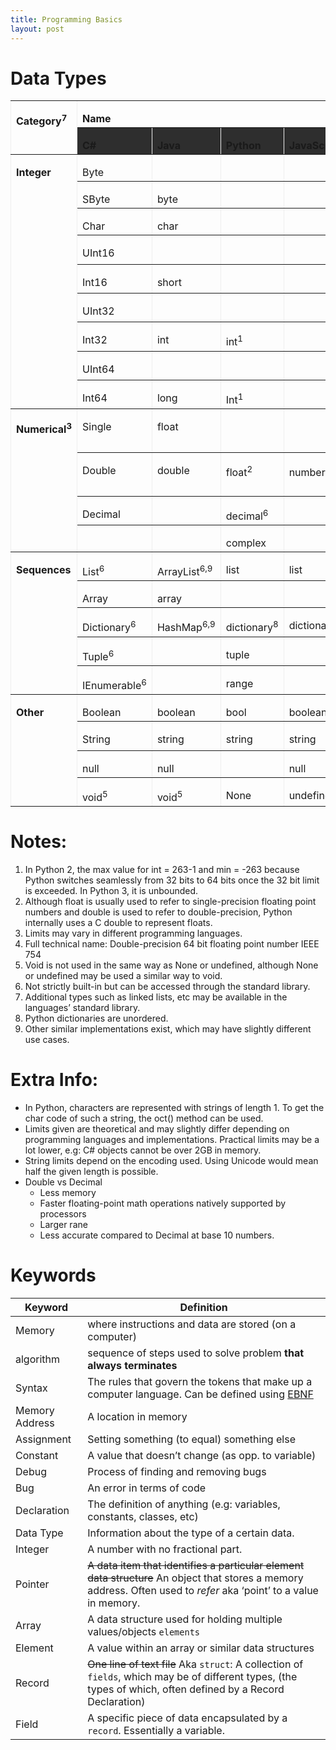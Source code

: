 ```yaml
---
title: Programming Basics
layout: post
---
```


# Data Types

<table class="MsoTable15Plain1" border="1" cellspacing="0" cellpadding="0" width="100%" style="width:100.0%;border-collapse:collapse;border:none">
 <tbody><tr>
  <td width="14%" rowspan="2" valign="top" style="">
  <p class="MsoNormal" style="margin-bottom:0cm;margin-bottom:.0001pt;line-height:
  normal"><b>Category<sup>7</sup></b></p>
  </td>
  <td width="57%" colspan="4" valign="top" style="">
  <p class="MsoNormal" style="margin-bottom:0cm;margin-bottom:.0001pt;line-height:
  normal"><b>Name</b></p>
  </td>
  <td width="11%" rowspan="2" valign="top" style="">
  <p class="MsoNormal" style="margin-bottom:0cm;margin-bottom:.0001pt;line-height:
  normal"><b>Min</b></p>
  </td>
  <td width="16%" rowspan="2" valign="top" style="">
  <p class="MsoNormal" style="margin-bottom:0cm;margin-bottom:.0001pt;line-height:
  normal"><b>Max</b></p>
  </td>
 </tr>
 <tr>
  <td width="15%" valign="top" style="
    background: #2e2e2e;
">
  <p class="MsoNormal" style="margin-bottom:0cm;margin-bottom:.0001pt;line-height:
  normal"><b>C#</b></p>
  </td>
  <td width="14%" valign="top" style="
    background: #2e2e2e;
">
  <p class="MsoNormal" style="margin-bottom:0cm;margin-bottom:.0001pt;line-height:
  normal"><b>Java</b></p>
  </td>
  <td width="14%" valign="top" style="
    background: #2e2e2e;
">
  <p class="MsoNormal" style="margin-bottom:0cm;margin-bottom:.0001pt;line-height:
  normal"><b>Python</b></p>
  </td>
  <td width="14%" valign="top" style="
    background: #2e2e2e;
">
  <p class="MsoNormal" style="
  margin-bottom:0cm;
  margin-bottom:.0001pt;
  line-height:
  normal;
  /* background-color: #2e2e2e; */
  "><b>JavaScript</b></p>
  </td>
 </tr>
 <tr>
  <td width="14%" rowspan="9" valign="top" style="">
  <p class="MsoNormal" style="margin-bottom:0cm;margin-bottom:.0001pt;line-height:
  normal"><b>Integer</b></p>
  </td>
  <td width="15%" valign="top" style="">
  <p class="MsoNormal" style="margin-bottom:0cm;margin-bottom:.0001pt;line-height:
  normal">Byte</p>
  </td>
  <td width="14%" valign="top" style="">
  <p class="MsoNormal" style="margin-bottom:0cm;margin-bottom:.0001pt;line-height:
  normal">&nbsp;</p>
  </td>
  <td width="14%" valign="top" style="">
  <p class="MsoNormal" style="margin-bottom:0cm;margin-bottom:.0001pt;line-height:
  normal">&nbsp;</p>
  </td>
  <td width="14%" valign="top" style="">
  <p class="MsoNormal" style="margin-bottom:0cm;margin-bottom:.0001pt;line-height:
  normal">&nbsp;</p>
  </td>
  <td width="11%" valign="top" style="">
  <p class="MsoNormal" style="margin-bottom:0cm;margin-bottom:.0001pt;line-height:
  normal">0</p>
  </td>
  <td width="16%" valign="top" style="">
  <p class="MsoNormal" style="margin-bottom:0cm;margin-bottom:.0001pt;line-height:
  normal">255</p>
  </td>
 </tr>
 <tr>
  <td width="15%" valign="top" style="">
  <p class="MsoNormal" style="margin-bottom:0cm;margin-bottom:.0001pt;line-height:
  normal">SByte</p>
  </td>
  <td width="14%" valign="top" style="">
  <p class="MsoNormal" style="margin-bottom:0cm;margin-bottom:.0001pt;line-height:
  normal">byte</p>
  </td>
  <td width="14%" valign="top" style="">
  <p class="MsoNormal" style="margin-bottom:0cm;margin-bottom:.0001pt;line-height:
  normal">&nbsp;</p>
  </td>
  <td width="14%" valign="top" style="">
  <p class="MsoNormal" style="margin-bottom:0cm;margin-bottom:.0001pt;line-height:
  normal">&nbsp;</p>
  </td>
  <td width="11%" valign="top" style="">
  <p class="MsoNormal" style="margin-bottom:0cm;margin-bottom:.0001pt;line-height:
  normal">-128</p>
  </td>
  <td width="16%" valign="top" style="">
  <p class="MsoNormal" style="margin-bottom:0cm;margin-bottom:.0001pt;line-height:
  normal">127</p>
  </td>
 </tr>
 <tr>
  <td width="15%" valign="top" style="">
  <p class="MsoNormal" style="margin-bottom:0cm;margin-bottom:.0001pt;line-height:
  normal">Char</p>
  </td>
  <td width="14%" valign="top" style="">
  <p class="MsoNormal" style="margin-bottom:0cm;margin-bottom:.0001pt;line-height:
  normal">char</p>
  </td>
  <td width="14%" valign="top" style="">
  <p class="MsoNormal" style="margin-bottom:0cm;margin-bottom:.0001pt;line-height:
  normal">&nbsp;</p>
  </td>
  <td width="14%" valign="top" style="">
  <p class="MsoNormal" style="margin-bottom:0cm;margin-bottom:.0001pt;line-height:
  normal">&nbsp;</p>
  </td>
  <td width="11%" valign="top" style="">
  <p class="MsoNormal" style="margin-bottom:0cm;margin-bottom:.0001pt;line-height:
  normal">U+0000</p>
  </td>
  <td width="16%" valign="top" style="">
  <p class="MsoNormal" style="margin-bottom:0cm;margin-bottom:.0001pt;line-height:
  normal">U+FFFF</p>
  </td>
 </tr>
 <tr>
  <td width="15%" valign="top" style="">
  <p class="MsoNormal" style="margin-bottom:0cm;margin-bottom:.0001pt;line-height:
  normal">UInt16</p>
  </td>
  <td width="14%" valign="top" style="">
  <p class="MsoNormal" style="margin-bottom:0cm;margin-bottom:.0001pt;line-height:
  normal">&nbsp;</p>
  </td>
  <td width="14%" valign="top" style="">
  <p class="MsoNormal" style="margin-bottom:0cm;margin-bottom:.0001pt;line-height:
  normal">&nbsp;</p>
  </td>
  <td width="14%" valign="top" style="">
  <p class="MsoNormal" style="margin-bottom:0cm;margin-bottom:.0001pt;line-height:
  normal">&nbsp;</p>
  </td>
  <td width="11%" valign="top" style="">
  <p class="MsoNormal" style="margin-bottom:0cm;margin-bottom:.0001pt;line-height:
  normal">0</p>
  </td>
  <td width="16%" valign="top" style="">
  <p class="MsoNormal" style="margin-bottom:0cm;margin-bottom:.0001pt;line-height:
  normal">2<sup>16</sup>-1</p>
  </td>
 </tr>
 <tr>
  <td width="15%" valign="top" style="">
  <p class="MsoNormal" style="margin-bottom:0cm;margin-bottom:.0001pt;line-height:
  normal">Int16</p>
  </td>
  <td width="14%" valign="top" style="">
  <p class="MsoNormal" style="margin-bottom:0cm;margin-bottom:.0001pt;line-height:
  normal">short</p>
  </td>
  <td width="14%" valign="top" style="">
  <p class="MsoNormal" style="margin-bottom:0cm;margin-bottom:.0001pt;line-height:
  normal">&nbsp;</p>
  </td>
  <td width="14%" valign="top" style="">
  <p class="MsoNormal" style="margin-bottom:0cm;margin-bottom:.0001pt;line-height:
  normal">&nbsp;</p>
  </td>
  <td width="11%" valign="top" style="">
  <p class="MsoNormal" style="margin-bottom:0cm;margin-bottom:.0001pt;line-height:
  normal">-2<sup>15</sup></p>
  </td>
  <td width="16%" valign="top" style="">
  <p class="MsoNormal" style="margin-bottom:0cm;margin-bottom:.0001pt;line-height:
  normal">2<sup>15</sup>-1</p>
  </td>
 </tr>
 <tr>
  <td width="15%" valign="top" style="">
  <p class="MsoNormal" style="margin-bottom:0cm;margin-bottom:.0001pt;line-height:
  normal">UInt32</p>
  </td>
  <td width="14%" valign="top" style="">
  <p class="MsoNormal" style="margin-bottom:0cm;margin-bottom:.0001pt;line-height:
  normal">&nbsp;</p>
  </td>
  <td width="14%" valign="top" style="">
  <p class="MsoNormal" style="margin-bottom:0cm;margin-bottom:.0001pt;line-height:
  normal">&nbsp;</p>
  </td>
  <td width="14%" valign="top" style="">
  <p class="MsoNormal" style="margin-bottom:0cm;margin-bottom:.0001pt;line-height:
  normal">&nbsp;</p>
  </td>
  <td width="11%" valign="top" style="">
  <p class="MsoNormal" style="margin-bottom:0cm;margin-bottom:.0001pt;line-height:
  normal">0</p>
  </td>
  <td width="16%" valign="top" style="">
  <p class="MsoNormal" style="margin-bottom:0cm;margin-bottom:.0001pt;line-height:
  normal">2<sup>32</sup></p>
  </td>
 </tr>
 <tr>
  <td width="15%" valign="top" style="">
  <p class="MsoNormal" style="margin-bottom:0cm;margin-bottom:.0001pt;line-height:
  normal">Int32</p>
  </td>
  <td width="14%" valign="top" style="">
  <p class="MsoNormal" style="margin-bottom:0cm;margin-bottom:.0001pt;line-height:
  normal">int</p>
  </td>
  <td width="14%" valign="top" style="">
  <p class="MsoNormal" style="margin-bottom:0cm;margin-bottom:.0001pt;line-height:
  normal">int&shy;<sup>1</sup></p>
  </td>
  <td width="14%" valign="top" style="">
  <p class="MsoNormal" style="margin-bottom:0cm;margin-bottom:.0001pt;line-height:
  normal">&nbsp;</p>
  </td>
  <td width="11%" valign="top" style="">
  <p class="MsoNormal" style="margin-bottom:0cm;margin-bottom:.0001pt;line-height:
  normal">-2<sup>31</sup></p>
  </td>
  <td width="16%" valign="top" style="">
  <p class="MsoNormal" style="margin-bottom:0cm;margin-bottom:.0001pt;line-height:
  normal">2<sup>31</sup>-1</p>
  </td>
 </tr>
 <tr>
  <td width="15%" valign="top" style="">
  <p class="MsoNormal" style="margin-bottom:0cm;margin-bottom:.0001pt;line-height:
  normal">UInt64</p>
  </td>
  <td width="14%" valign="top" style="">
  <p class="MsoNormal" style="margin-bottom:0cm;margin-bottom:.0001pt;line-height:
  normal">&nbsp;</p>
  </td>
  <td width="14%" valign="top" style="">
  <p class="MsoNormal" style="margin-bottom:0cm;margin-bottom:.0001pt;line-height:
  normal">&nbsp;</p>
  </td>
  <td width="14%" valign="top" style="">
  <p class="MsoNormal" style="margin-bottom:0cm;margin-bottom:.0001pt;line-height:
  normal">&nbsp;</p>
  </td>
  <td width="11%" valign="top" style="">
  <p class="MsoNormal" style="margin-bottom:0cm;margin-bottom:.0001pt;line-height:
  normal">0</p>
  </td>
  <td width="16%" valign="top" style="">
  <p class="MsoNormal" style="margin-bottom:0cm;margin-bottom:.0001pt;line-height:
  normal">2<sup>64</sup></p>
  </td>
 </tr>
 <tr>
  <td width="15%" valign="top" style="">
  <p class="MsoNormal" style="margin-bottom:0cm;margin-bottom:.0001pt;line-height:
  normal">Int64</p>
  </td>
  <td width="14%" valign="top" style="">
  <p class="MsoNormal" style="margin-bottom:0cm;margin-bottom:.0001pt;line-height:
  normal">long</p>
  </td>
  <td width="14%" valign="top" style="">
  <p class="MsoNormal" style="margin-bottom:0cm;margin-bottom:.0001pt;line-height:
  normal">Int<sup>1</sup></p>
  </td>
  <td width="14%" valign="top" style="">
  <p class="MsoNormal" style="margin-bottom:0cm;margin-bottom:.0001pt;line-height:
  normal">&nbsp;</p>
  </td>
  <td width="11%" valign="top" style="">
  <p class="MsoNormal" style="margin-bottom:0cm;margin-bottom:.0001pt;line-height:
  normal">-2<sup>63</sup></p>
  </td>
  <td width="16%" valign="top" style="">
  <p class="MsoNormal" style="margin-bottom:0cm;margin-bottom:.0001pt;line-height:
  normal">2<sup>63</sup>-1</p>
  </td>
 </tr>
 <tr>
  <td width="14%" rowspan="4" valign="top" style="">
  <p class="MsoNormal" style="margin-bottom:0cm;margin-bottom:.0001pt;line-height:
  normal"><b>Numerical<sup>3</sup></b></p>
  </td>
  <td width="15%" valign="top" style="">
  <p class="MsoNormal" style="margin-bottom:0cm;margin-bottom:.0001pt;line-height:
  normal">Single</p>
  </td>
  <td width="14%" valign="top" style="">
  <p class="MsoNormal" style="margin-bottom:0cm;margin-bottom:.0001pt;line-height:
  normal">float</p>
  </td>
  <td width="14%" valign="top" style="">
  <p class="MsoNormal" style="margin-bottom:0cm;margin-bottom:.0001pt;line-height:
  normal">&nbsp;</p>
  </td>
  <td width="14%" valign="top" style="">
  <p class="MsoNormal" style="margin-bottom:0cm;margin-bottom:.0001pt;line-height:
  normal">&nbsp;</p>
  </td>
  <td width="11%" valign="top" style="">
  <p class="MsoNormal" style="margin-bottom:0cm;margin-bottom:.0001pt;line-height:
  normal">2<sup>-149</sup></p>
  </td>
  <td width="16%" valign="top" style="">
  <p class="MsoNormal" style="margin-bottom:0cm;margin-bottom:.0001pt;line-height:
  normal">(2-2<sup>-23</sup>)*2<sup>127</sup></p>
  </td>
 </tr>
 <tr>
  <td width="15%" valign="top" style="">
  <p class="MsoNormal" style="margin-bottom:0cm;margin-bottom:.0001pt;line-height:
  normal">Double</p>
  </td>
  <td width="14%" valign="top" style="">
  <p class="MsoNormal" style="margin-bottom:0cm;margin-bottom:.0001pt;line-height:
  normal">double</p>
  </td>
  <td width="14%" valign="top" style="">
  <p class="MsoNormal" style="margin-bottom:0cm;margin-bottom:.0001pt;line-height:
  normal">float<sup>2</sup></p>
  </td>
  <td width="14%" valign="top" style="">
  <p class="MsoNormal" style="margin-bottom:0cm;margin-bottom:.0001pt;line-height:
  normal">number<sup>4</sup></p>
  </td>
  <td width="11%" valign="top" style="">
  <p class="MsoNormal" style="margin-bottom:0cm;margin-bottom:.0001pt;line-height:
  normal">2<sup>-1074</sup></p>
  </td>
  <td width="16%" valign="top" style="">
  <p class="MsoNormal" style="margin-bottom:0cm;margin-bottom:.0001pt;line-height:
  normal">(2-2<sup>-52</sup>)*2<sup>1023</sup></p>
  </td>
 </tr>
 <tr>
  <td width="15%" valign="top" style="">
  <p class="MsoNormal" style="margin-bottom:0cm;margin-bottom:.0001pt;line-height:
  normal">Decimal</p>
  </td>
  <td width="14%" valign="top" style="">
  <p class="MsoNormal" style="margin-bottom:0cm;margin-bottom:.0001pt;line-height:
  normal">&nbsp;</p>
  </td>
  <td width="14%" valign="top" style="">
  <p class="MsoNormal" style="margin-bottom:0cm;margin-bottom:.0001pt;line-height:
  normal">decimal<sup>6</sup></p>
  </td>
  <td width="14%" valign="top" style="">
  <p class="MsoNormal" style="margin-bottom:0cm;margin-bottom:.0001pt;line-height:
  normal">&nbsp;</p>
  </td>
  <td width="11%" valign="top" style="">
  <p class="MsoNormal" style="margin-bottom:0cm;margin-bottom:.0001pt;line-height:
  normal">±1e-28</p>
  </td>
  <td width="16%" valign="top" style="">
  <p class="MsoNormal" style="margin-bottom:0cm;margin-bottom:.0001pt;line-height:
  normal">±7.9228e28</p>
  </td>
 </tr>
 <tr>
  <td width="15%" valign="top" style="">
  <p class="MsoNormal" style="margin-bottom:0cm;margin-bottom:.0001pt;line-height:
  normal">&nbsp;</p>
  </td>
  <td width="14%" valign="top" style="">
  <p class="MsoNormal" style="margin-bottom:0cm;margin-bottom:.0001pt;line-height:
  normal">&nbsp;</p>
  </td>
  <td width="14%" valign="top" style="">
  <p class="MsoNormal" style="margin-bottom:0cm;margin-bottom:.0001pt;line-height:
  normal">complex</p>
  </td>
  <td width="14%" valign="top" style="">
  <p class="MsoNormal" style="margin-bottom:0cm;margin-bottom:.0001pt;line-height:
  normal">&nbsp;</p>
  </td>
  <td width="11%" valign="top" style="">
  <p class="MsoNormal" style="margin-bottom:0cm;margin-bottom:.0001pt;line-height:
  normal">&nbsp;</p>
  </td>
  <td width="16%" valign="top" style="">
  <p class="MsoNormal" style="margin-bottom:0cm;margin-bottom:.0001pt;line-height:
  normal">&nbsp;</p>
  </td>
 </tr>
 <tr>
  <td width="14%" rowspan="5" valign="top" style="">
  <p class="MsoNormal" style="margin-bottom:0cm;margin-bottom:.0001pt;line-height:
  normal"><b>Sequences</b></p>
  </td>
  <td width="15%" valign="top" style="">
  <p class="MsoNormal" style="margin-bottom:0cm;margin-bottom:.0001pt;line-height:
  normal">List<sup>6</sup></p>
  </td>
  <td width="14%" valign="top" style="">
  <p class="MsoNormal" style="margin-bottom:0cm;margin-bottom:.0001pt;line-height:
  normal">ArrayList<sup>6,9</sup></p>
  </td>
  <td width="14%" valign="top" style="">
  <p class="MsoNormal" style="margin-bottom:0cm;margin-bottom:.0001pt;line-height:
  normal">list</p>
  </td>
  <td width="14%" valign="top" style="">
  <p class="MsoNormal" style="margin-bottom:0cm;margin-bottom:.0001pt;line-height:
  normal">list</p>
  </td>
  <td width="11%" valign="top" style="">
  <p class="MsoNormal" style="margin-bottom:0cm;margin-bottom:.0001pt;line-height:
  normal">&nbsp;</p>
  </td>
  <td width="16%" valign="top" style="">
  <p class="MsoNormal" style="margin-bottom:0cm;margin-bottom:.0001pt;line-height:
  normal">&nbsp;</p>
  </td>
 </tr>
 <tr>
  <td width="15%" valign="top" style="">
  <p class="MsoNormal" style="margin-bottom:0cm;margin-bottom:.0001pt;line-height:
  normal">Array</p>
  </td>
  <td width="14%" valign="top" style="">
  <p class="MsoNormal" style="margin-bottom:0cm;margin-bottom:.0001pt;line-height:
  normal">array</p>
  </td>
  <td width="14%" valign="top" style="">
  <p class="MsoNormal" style="margin-bottom:0cm;margin-bottom:.0001pt;line-height:
  normal">&nbsp;</p>
  </td>
  <td width="14%" valign="top" style="">
  <p class="MsoNormal" style="margin-bottom:0cm;margin-bottom:.0001pt;line-height:
  normal">&nbsp;</p>
  </td>
  <td width="11%" valign="top" style="">
  <p class="MsoNormal" style="margin-bottom:0cm;margin-bottom:.0001pt;line-height:
  normal">&nbsp;</p>
  </td>
  <td width="16%" valign="top" style="">
  <p class="MsoNormal" style="margin-bottom:0cm;margin-bottom:.0001pt;line-height:
  normal">&nbsp;</p>
  </td>
 </tr>
 <tr>
  <td width="15%" valign="top" style="">
  <p class="MsoNormal" style="margin-bottom:0cm;margin-bottom:.0001pt;line-height:
  normal">Dictionary<sup>6</sup></p>
  </td>
  <td width="14%" valign="top" style="">
  <p class="MsoNormal" style="margin-bottom:0cm;margin-bottom:.0001pt;line-height:
  normal">HashMap<sup>6,9</sup></p>
  </td>
  <td width="14%" valign="top" style="">
  <p class="MsoNormal" style="margin-bottom:0cm;margin-bottom:.0001pt;line-height:
  normal">dictionary<sup>8</sup></p>
  </td>
  <td width="14%" valign="top" style="">
  <p class="MsoNormal" style="margin-bottom:0cm;margin-bottom:.0001pt;line-height:
  normal">dictionary</p>
  </td>
  <td width="11%" valign="top" style="">
  <p class="MsoNormal" style="margin-bottom:0cm;margin-bottom:.0001pt;line-height:
  normal">&nbsp;</p>
  </td>
  <td width="16%" valign="top" style="">
  <p class="MsoNormal" style="margin-bottom:0cm;margin-bottom:.0001pt;line-height:
  normal">&nbsp;</p>
  </td>
 </tr>
 <tr>
  <td width="15%" valign="top" style="">
  <p class="MsoNormal" style="margin-bottom:0cm;margin-bottom:.0001pt;line-height:
  normal">Tuple<sup>6</sup></p>
  </td>
  <td width="14%" valign="top" style="">
  <p class="MsoNormal" style="margin-bottom:0cm;margin-bottom:.0001pt;line-height:
  normal">&nbsp;</p>
  </td>
  <td width="14%" valign="top" style="">
  <p class="MsoNormal" style="margin-bottom:0cm;margin-bottom:.0001pt;line-height:
  normal">tuple</p>
  </td>
  <td width="14%" valign="top" style="">
  <p class="MsoNormal" style="margin-bottom:0cm;margin-bottom:.0001pt;line-height:
  normal">&nbsp;</p>
  </td>
  <td width="11%" valign="top" style="">
  <p class="MsoNormal" style="margin-bottom:0cm;margin-bottom:.0001pt;line-height:
  normal">&nbsp;</p>
  </td>
  <td width="16%" valign="top" style="">
  <p class="MsoNormal" style="margin-bottom:0cm;margin-bottom:.0001pt;line-height:
  normal">&nbsp;</p>
  </td>
 </tr>
 <tr>
  <td width="15%" valign="top" style="">
  <p class="MsoNormal" style="margin-bottom:0cm;margin-bottom:.0001pt;line-height:
  normal">IEnumerable<sup>6</sup></p>
  </td>
  <td width="14%" valign="top" style="">
  <p class="MsoNormal" style="margin-bottom:0cm;margin-bottom:.0001pt;line-height:
  normal">&nbsp;</p>
  </td>
  <td width="14%" valign="top" style="">
  <p class="MsoNormal" style="margin-bottom:0cm;margin-bottom:.0001pt;line-height:
  normal">range</p>
  </td>
  <td width="14%" valign="top" style="">
  <p class="MsoNormal" style="margin-bottom:0cm;margin-bottom:.0001pt;line-height:
  normal">&nbsp;</p>
  </td>
  <td width="11%" valign="top" style="">
  <p class="MsoNormal" style="margin-bottom:0cm;margin-bottom:.0001pt;line-height:
  normal">&nbsp;</p>
  </td>
  <td width="16%" valign="top" style="">
  <p class="MsoNormal" style="margin-bottom:0cm;margin-bottom:.0001pt;line-height:
  normal">&nbsp;</p>
  </td>
 </tr>
 <tr>
  <td width="14%" rowspan="4" valign="top" style="">
  <p class="MsoNormal" style="margin-bottom:0cm;margin-bottom:.0001pt;line-height:
  normal"><b>Other</b></p>
  </td>
  <td width="15%" valign="top" style="">
  <p class="MsoNormal" style="margin-bottom:0cm;margin-bottom:.0001pt;line-height:
  normal">Boolean</p>
  </td>
  <td width="14%" valign="top" style="">
  <p class="MsoNormal" style="margin-bottom:0cm;margin-bottom:.0001pt;line-height:
  normal">boolean</p>
  </td>
  <td width="14%" valign="top" style="">
  <p class="MsoNormal" style="margin-bottom:0cm;margin-bottom:.0001pt;line-height:
  normal">bool</p>
  </td>
  <td width="14%" valign="top" style="">
  <p class="MsoNormal" style="margin-bottom:0cm;margin-bottom:.0001pt;line-height:
  normal">boolean</p>
  </td>
  <td width="11%" valign="top" style="">
  <p class="MsoNormal" style="margin-bottom:0cm;margin-bottom:.0001pt;line-height:
  normal">false</p>
  </td>
  <td width="16%" valign="top" style="">
  <p class="MsoNormal" style="margin-bottom:0cm;margin-bottom:.0001pt;line-height:
  normal">true</p>
  </td>
 </tr>
 <tr>
  <td width="15%" valign="top" style="">
  <p class="MsoNormal" style="margin-bottom:0cm;margin-bottom:.0001pt;line-height:
  normal">String</p>
  </td>
  <td width="14%" valign="top" style="">
  <p class="MsoNormal" style="margin-bottom:0cm;margin-bottom:.0001pt;line-height:
  normal">string</p>
  </td>
  <td width="14%" valign="top" style="">
  <p class="MsoNormal" style="margin-bottom:0cm;margin-bottom:.0001pt;line-height:
  normal">string</p>
  </td>
  <td width="14%" valign="top" style="">
  <p class="MsoNormal" style="margin-bottom:0cm;margin-bottom:.0001pt;line-height:
  normal">string</p>
  </td>
  <td width="11%" valign="top" style="">
  <p class="MsoNormal" style="margin-bottom:0cm;margin-bottom:.0001pt;line-height:
  normal">(len) 0</p>
  </td>
  <td width="16%" valign="top" style="">
  <p class="MsoNormal" style="margin-bottom:0cm;margin-bottom:.0001pt;line-height:
  normal">2<sup>31</sup>-1</p>
  </td>
 </tr>
 <tr>
  <td width="15%" valign="top" style="">
  <p class="MsoNormal" style="margin-bottom:0cm;margin-bottom:.0001pt;line-height:
  normal">null</p>
  </td>
  <td width="14%" valign="top" style="">
  <p class="MsoNormal" style="margin-bottom:0cm;margin-bottom:.0001pt;line-height:
  normal">null</p>
  </td>
  <td width="14%" valign="top" style="">
  <p class="MsoNormal" style="margin-bottom:0cm;margin-bottom:.0001pt;line-height:
  normal">&nbsp;</p>
  </td>
  <td width="14%" valign="top" style="">
  <p class="MsoNormal" style="margin-bottom:0cm;margin-bottom:.0001pt;line-height:
  normal">null</p>
  </td>
  <td width="11%" valign="top" style="">
  <p class="MsoNormal" style="margin-bottom:0cm;margin-bottom:.0001pt;line-height:
  normal">&nbsp;</p>
  </td>
  <td width="16%" valign="top" style="">
  <p class="MsoNormal" style="margin-bottom:0cm;margin-bottom:.0001pt;line-height:
  normal">&nbsp;</p>
  </td>
 </tr>
 <tr>
  <td width="15%" valign="top" style="">
  <p class="MsoNormal" style="margin-bottom:0cm;margin-bottom:.0001pt;line-height:
  normal">void<sup>5</sup></p>
  </td>
  <td width="14%" valign="top" style="">
  <p class="MsoNormal" style="margin-bottom:0cm;margin-bottom:.0001pt;line-height:
  normal">void<sup>5</sup></p>
  </td>
  <td width="14%" valign="top" style="">
  <p class="MsoNormal" style="margin-bottom:0cm;margin-bottom:.0001pt;line-height:
  normal">None</p>
  </td>
  <td width="14%" valign="top" style="">
  <p class="MsoNormal" style="margin-bottom:0cm;margin-bottom:.0001pt;line-height:
  normal">undefined</p>
  </td>
  <td width="11%" valign="top" style="">
  <p class="MsoNormal" style="margin-bottom:0cm;margin-bottom:.0001pt;line-height:
  normal">&nbsp;</p>
  </td>
  <td width="16%" valign="top" style="">
  <p class="MsoNormal" style="margin-bottom:0cm;margin-bottom:.0001pt;line-height:
  normal">&nbsp;</p>
  </td>
 </tr>
</tbody></table>

# Notes:

1. In Python 2, the max value for int = 263-1 and min = -263 because Python switches seamlessly from 32 bits to 64 bits once the 32 bit limit is exceeded. In Python 3, it is unbounded.
2. Although float is usually used to refer to single-precision floating point numbers and double is used to refer to double-precision, Python internally uses a C double to represent floats.
3. Limits may vary in different programming languages.
4. Full technical name: Double-precision 64 bit floating point number IEEE 754
5. Void is not used in the same way as None or undefined, although None or undefined
   may be used a similar way to void.
6. Not strictly built-in but can be accessed through the standard library.
7. Additional types such as linked lists, etc may be available in the languages’ standard
   library.
8. Python dictionaries are unordered.
9. Other similar implementations exist, which may have slightly different use cases.

# Extra Info:

- In Python, characters are represented with strings of length 1. To get the char code of such a string, the oct() method can be used.
- Limits given are theoretical and may slightly differ depending on programming languages and implementations. Practical limits may be a lot lower, e.g: C# objects cannot be over 2GB in memory.
- String limits depend on the encoding used.  Using Unicode would mean half the given length is possible.
- Double vs Decimal
  - Less memory
  - Faster floating-point math operations natively supported by processors
  - Larger rane
  - Less accurate compared to Decimal at base 10 numbers.

# Keywords

| Keyword        | Definition                                                   |
| -------------- | ------------------------------------------------------------ |
| Memory         | where instructions and data are stored (on a computer)       |
| algorithm      | sequence of steps used to solve problem __that always terminates__ |
| Syntax         | The rules that govern the tokens that make up a computer language. Can be defined using [EBNF](https://en.wikipedia.org/wiki/Extended_Backus%E2%80%93Naur_form) |
| Memory Address | A location in memory                                         |
| Assignment     | Setting something (to equal) something else                  |
| Constant       | A value that doesn’t change (as opp. to variable)            |
| Debug          | Process of finding and removing bugs                         |
| Bug            | An error in terms of code                                    |
| Declaration    | The definition of anything (e.g: variables, constants, classes, etc) |
| Data Type      | Information about the type of a certain data.                |
| Integer        | A number with no fractional part.                            |
| Pointer        | ~~A data item that identifies a particular element data structure~~ An object that stores a memory address. Often used to _refer_ aka ‘point’ to a value in memory. |
| Array          | A data structure used for holding multiple values/objects `elements` |
| Element        | A value within an array or similar data structures           |
| Record         | ~~One line of text file~~ Aka `struct`: A collection of `fields`, which may be of different types, (the types of which, often defined by a Record Declaration) |
| Field          | A specific piece of data encapsulated by a `record`. Essentially a variable. |

